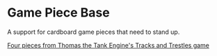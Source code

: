 Game Piece Base
===============
A support for cardboard game pieces that need to stand up.

[Four pieces from Thomas the Tank Engine's Tracks and Trestles game](http://www.chrisfinke.com/files/2016/02/IMG_4282.jpg)